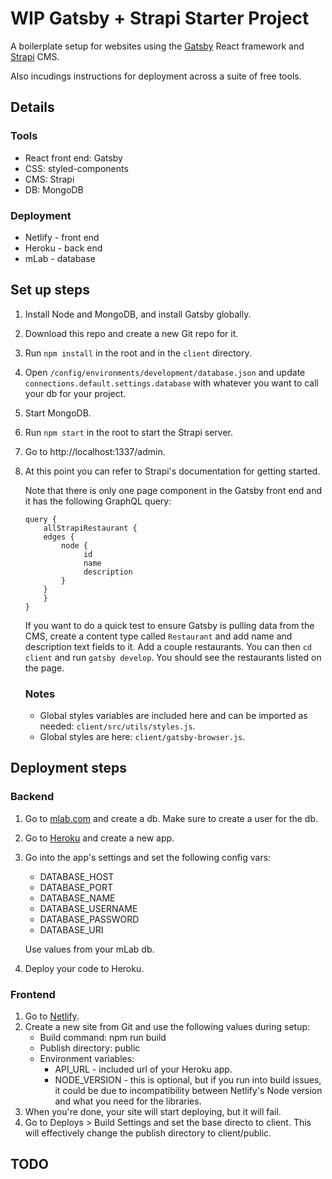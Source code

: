 # WIP Gatsby + Strapi Starter Project

A boilerplate setup for websites using the [Gatsby](https://www.gatsbyjs.org/)
React framework and [Strapi](https://strapi.io/) CMS.

Also incudings instructions for deployment across a suite of free tools.

## Details

### Tools

- React front end: Gatsby
- CSS: styled-components
- CMS: Strapi
- DB: MongoDB

### Deployment

- Netlify - front end
- Heroku - back end
- mLab - database

## Set up steps

1. Install Node and MongoDB, and install Gatsby globally.
1. Download this repo and create a new Git repo for it.
1. Run `npm install` in the root and in the `client` directory.
1. Open `/config/environments/development/database.json` and update
   `connections.default.settings.database` with whatever you want to call your
   db for your project.
1. Start MongoDB.
1. Run `npm start` in the root to start the Strapi server.
1. Go to http://localhost:1337/admin.
1. At this point you can refer to Strapi's documentation for getting started.

   Note that there is only one page component in the Gatsby front end and it has
   the following GraphQL query:

   ```
   query {
       allStrapiRestaurant {
       edges {
           node {
                id
                name
                description
           }
       }
       }
   }
   ```

   If you want to do a quick test to ensure Gatsby is pulling data from the CMS,
   create a content type called `Restaurant` and add name and description text
   fields to it. Add a couple restaurants. You can then `cd client` and run
   `gatsby develop`. You should see the restaurants listed on the page.

   ### Notes

   - Global styles variables are included here and can be imported as needed:
     `client/src/utils/styles.js`.
   - Global styles are here: `client/gatsby-browser.js`.

## Deployment steps

### Backend

1. Go to [mlab.com](https://mlab.com/) and create a db. Make sure to create a
   user for the db.
1. Go to [Heroku](https://dashboard.heroku.com/apps) and create a new app.
1. Go into the app's settings and set the following config vars:

   - DATABASE_HOST
   - DATABASE_PORT
   - DATABASE_NAME
   - DATABASE_USERNAME
   - DATABASE_PASSWORD
   - DATABASE_URI

   Use values from your mLab db.

1. Deploy your code to Heroku.

### Frontend

1. Go to [Netlify](https://www.netlify.com/).
1. Create a new site from Git and use the following values during setup:
   - Build command: npm run build
   - Publish directory: public
   - Environment variables:
     - API_URL - included url of your Heroku app.
     - NODE_VERSION - this is optional, but if you run into build issues, it
       could be due to incompatibility between Netlify's Node version and what
       you need for the libraries.
1. When you're done, your site will start deploying, but it will fail.
1. Go to Deploys > Build Settings and set the base directo to client. This will
   effectively change the publish directory to client/public.

## TODO
